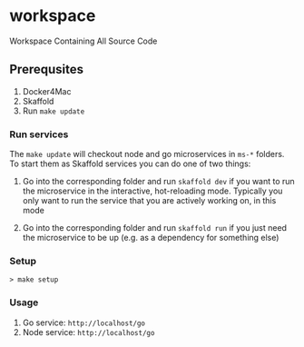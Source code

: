 # workspace

Workspace Containing All Source Code

## Prerequsites

1. Docker4Mac
1. Skaffold
1. Run `make update`

### Run services

The `make update` will checkout node and go microservices in `ms-*`
folders. To start them as Skaffold services you can do one of two things:

1. Go into the corresponding folder and run `skaffold dev` if you want to run
the  microservice in the interactive, hot-reloading mode. Typically you only
want to run the service that you are actively working on, in this mode

2. Go into the corresponding folder and run `skaffold run` if you just need
the microservice to be up (e.g. as a dependency for something else)


### Setup

```
> make setup
```

### Usage

1. Go service: `http://localhost/go`
1. Node service: `http://localhost/go`